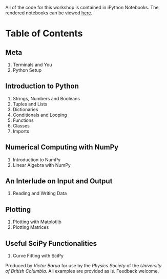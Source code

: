 All of the code for this workshop is contained in iPython Notebooks. The rendered notebooks can be viewed [here](http://nbviewer.ipython.org/github/vbarua/PythonWorkshop/tree/master/).

# Table of Contents
## Meta
 1. Terminals and You
 2. Python Setup

## Introduction to Python
 1. Strings, Numbers and Booleans
 2. Tuples and Lists
 3. Dictionaries
 4. Conditionals and Looping
 5. Functions
 6. Classes
 7. Imports

## Numerical Computing with NumPy
 1. Introduction to NumPy
 2. Linear Algebra with NumPy

## An Interlude on Input and Output
 1. Reading and Writing Data

## Plotting
 1. Plotting with Matplotlib
 2. Plotting Matrices

## Useful SciPy Functionalities
 1. Curve Fitting with SciPy


Produced by *Victor Barua* for use by the *Physics Society* of the *University of British Columbia*. All examples are provided as is. Feedback welcome.